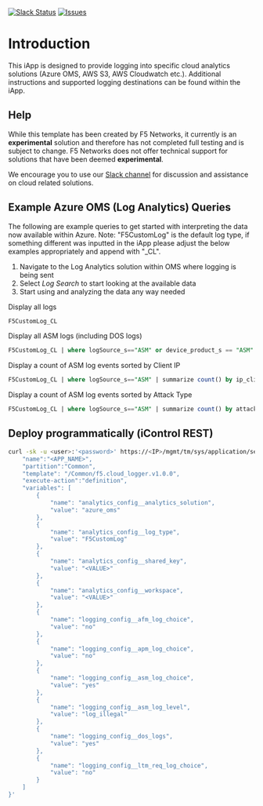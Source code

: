 [![Slack Status](https://f5cloudsolutions.herokuapp.com/badge.svg)](https://f5cloudsolutions.herokuapp.com)
[![Issues](https://img.shields.io/github/issues/f5networks/f5-cloud-iapps.svg)](https://github.com/f5networks/f5-cloud-iapps/issues)

# Introduction

This iApp is designed to provide logging into specific cloud analytics solutions (Azure OMS, AWS S3, AWS Cloudwatch etc.).  Additional instructions and supported logging destinations can be found within the iApp.

## Help

While this template has been created by F5 Networks, it currently is an **experimental** solution and therefore has not completed full testing and is subject to change.  F5 Networks does not offer technical support for solutions that have been deemed **experimental**.

We encourage you to use our [Slack channel](https://f5cloudsolutions.herokuapp.com) for discussion and assistance on cloud related solutions.

## Example Azure OMS (Log Analytics) Queries

The following are example queries to get started with interpreting the data now available within Azure. Note: "F5CustomLog" is the default log type, if something different was inputted in the iApp please adjust the below examples appropriately and append with "_CL".

1. Navigate to the Log Analytics solution within OMS where logging is being sent
2. Select *Log Search* to start looking at the available data
3. Start using and analyzing the data any way needed

Display all logs

```sql
F5CustomLog_CL
```

Display all ASM logs (including DOS logs)

```sql
F5CustomLog_CL | where logSource_s=="ASM" or device_product_s == "ASM"
```

Display a count of ASM log events sorted by Client IP

```sql
F5CustomLog_CL | where logSource_s=="ASM" | summarize count() by ip_client_s
```

Display a count of ASM log events sorted by Attack Type

```sql
F5CustomLog_CL | where logSource_s=="ASM" | summarize count() by attack_type_s
```

## Deploy programmatically (iControl REST)

```sh
curl -sk -u <user>:'<password>' https://<IP>/mgmt/tm/sys/application/service/ -H 'Content-Type: application/json' -X POST  -d '{
    "name":"<APP_NAME>",
    "partition":"Common",
    "template": "/Common/f5.cloud_logger.v1.0.0",
    "execute-action":"definition",
    "variables": [
        {
            "name": "analytics_config__analytics_solution",
            "value": "azure_oms"
        },
        {
            "name": "analytics_config__log_type",
            "value": "F5CustomLog"
        },
        {
            "name": "analytics_config__shared_key",
            "value": "<VALUE>"
        },
        {
            "name": "analytics_config__workspace",
            "value": "<VALUE>"
        },
        {
            "name": "logging_config__afm_log_choice",
            "value": "no"
        },
        {
            "name": "logging_config__apm_log_choice",
            "value": "no"
        },
        {
            "name": "logging_config__asm_log_choice",
            "value": "yes"
        },
        {
            "name": "logging_config__asm_log_level",
            "value": "log_illegal"
        },
        {
            "name": "logging_config__dos_logs",
            "value": "yes"
        },
        {
            "name": "logging_config__ltm_req_log_choice",
            "value": "no"
        }
    ]
}'
```